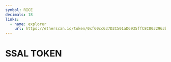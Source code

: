 ```yaml
---
symbol: RICE
decimals: 18
links:
  - name: explorer
    url: https://etherscan.io/token/0xf60cc637D2C501aD6935ffC8C8032963b0Fc419a
---
```


# SSAL TOKEN
